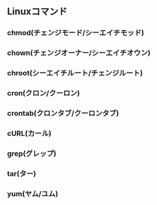 ## Linuxコマンド

### chmod(チェンジモード/シーエイチモッド)

### chown(チェンジオーナー/シーエイチオウン)

### chroot(シーエイチルート/チェンジルート)

### cron(クロン/クーロン)

### crontab(クロンタブ/クーロンタブ)

### cURL(カール)

### grep(グレップ)

### tar(ター)

### yum(ヤム/ユム)
